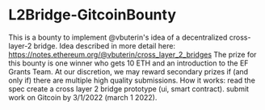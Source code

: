 # L2Bridge-GitcoinBounty
This is a bounty to implement @vbuterin's idea of a decentralized cross-layer-2 bridge.  Idea described in more detail here: https://notes.ethereum.org/@vbuterin/cross_layer_2_bridges  The prize for this bounty is one winner who gets 10 ETH and an introduction to the EF Grants Team. At our discretion, we may reward secondary prizes if (and only if) there are multiple high quality submissions.  How it works:      read the spec     create a cross layer 2 bridge prototype (ui, smart contract).     submit work on Gitcoin by 3/1/2022 (march 1 2022).
